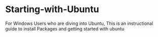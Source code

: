# Starting-with-Ubuntu
For Windows Users who are diving into Ubuntu, This is an instructional guide to install Packages and getting started with ubuntu
